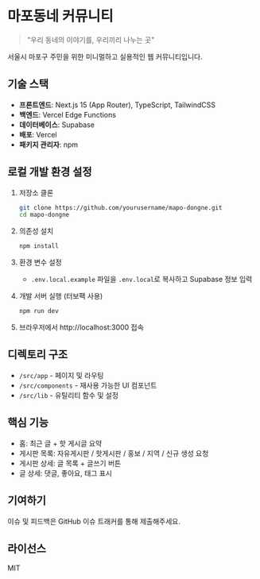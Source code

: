 # 마포동네 커뮤니티

> "우리 동네의 이야기를, 우리끼리 나누는 곳"

서울시 마포구 주민을 위한 미니멀하고 실용적인 웹 커뮤니티입니다.

## 기술 스택

- **프론트엔드**: Next.js 15 (App Router), TypeScript, TailwindCSS
- **백엔드**: Vercel Edge Functions
- **데이터베이스**: Supabase
- **배포**: Vercel
- **패키지 관리자**: npm

## 로컬 개발 환경 설정

1. 저장소 클론

   ```bash
   git clone https://github.com/yourusername/mapo-dongne.git
   cd mapo-dongne
   ```

2. 의존성 설치

   ```bash
   npm install
   ```

3. 환경 변수 설정

   - `.env.local.example` 파일을 `.env.local`로 복사하고 Supabase 정보 입력

4. 개발 서버 실행 (터보팩 사용)

   ```bash
   npm run dev
   ```

5. 브라우저에서 http://localhost:3000 접속

## 디렉토리 구조

- `/src/app` - 페이지 및 라우팅
- `/src/components` - 재사용 가능한 UI 컴포넌트
- `/src/lib` - 유틸리티 함수 및 설정

## 핵심 기능

- 홈: 최근 글 + 핫 게시글 요약
- 게시판 목록: 자유게시판 / 핫게시판 / 홍보 / 지역 / 신규 생성 요청
- 게시판 상세: 글 목록 + 글쓰기 버튼
- 글 상세: 댓글, 좋아요, 태그 표시

## 기여하기

이슈 및 피드백은 GitHub 이슈 트래커를 통해 제출해주세요.

## 라이선스

MIT
